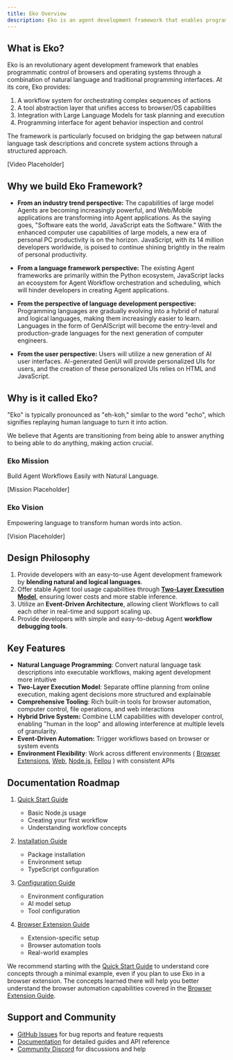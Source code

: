 ```yaml
---
title: Eko Overview
description: Eko is an agent development framework that enables programmatic control of browsers and operating systems through a combination of natural language and traditional programming interfaces.
---
```


## What is Eko?

Eko is an revolutionary agent development framework that enables programmatic control of browsers and operating systems through a combination of natural language and traditional programming interfaces. At its core, Eko provides:

1. A workflow system for orchestrating complex sequences of actions
2. A tool abstraction layer that unifies access to browser/OS capabilities
3. Integration with Large Language Models for task planning and execution
4. Programming interface for agent behavior inspection and control

The framework is particularly focused on bridging the gap between natural language task descriptions and concrete system actions through a structured approach.

[Video Placeholder]

## Why we build Eko Framework?

- **From an industry trend perspective:** The capabilities of large model Agents are becoming increasingly powerful, and Web/Mobile applications are transforming into Agent applications. As the saying goes, "Software eats the world, JavaScript eats the Software." With the enhanced computer use capabilities of large models, a new era of personal PC productivity is on the horizon. JavaScript, with its 14 million developers worldwide, is poised to continue shining brightly in the realm of personal productivity.

- **From a language framework perspective:** The existing Agent frameworks are primarily within the Python ecosystem, JavaScript lacks an ecosystem for Agent Workflow orchestration and scheduling, which will hinder developers in creating Agent applications.

- **From the perspective of language development perspective:** Programming languages are gradually evolving into a hybrid of natural and logical languages, making them increasingly easier to learn. Languages in the form of GenAIScript will become the entry-level and production-grade languages for the next generation of computer engineers.

- **From the user perspective:** Users will utilize a new generation of AI user interfaces. AI-generated GenUI will provide personalized UIs for users, and the creation of these personalized UIs relies on HTML and JavaScript.

## Why is it called Eko?

"Eko" is typically pronounced as "eh-koh," similar to the word "echo", which signifies replaying human language to turn it into action.

We believe that Agents are transitioning from being able to answer anything to being able to do anything, making action crucial.

### Eko Mission

Build Agent Workflows Easily with Natural Language.

[Mission Placeholder]


### Eko Vision

Empowering language to transform human words into action.

[Vision Placeholder]


## Design Philosophy

1. Provide developers with an easy-to-use Agent development framework by **blending natural and logical languages**.
2. Offer stable Agent tool usage capabilities through [**Two-Layer Execution Model**](/docs/architecture/Two-Layer-Execution-Model), ensuring lower costs and more stable inference.
3. Utilize an **Event-Driven Architecture**, allowing client Workflows to call each other in real-time and support scaling up.
4. Provide developers with simple and easy-to-debug Agent **workflow debugging tools**.

## Key Features

- **Natural Language Programming**: Convert natural language task descriptions into executable workflows, making agent development more intuitive
- **Two-Layer Execution Model**: Separate offline planning from online execution, making agent decisions more structured and explainable
- **Comprehensive Tooling**: Rich built-in tools for browser automation, computer control, file operations, and web interactions
- **Hybrid Drive System:** Combine LLM capabilities with developer control, enabling "human in the loop" and allowing interference at multiple levels of granularity.
- **Event-Driven Automation:** Trigger workflows based on browser or system events
- **Environment Flexibility**: Work across different environments ( [Browser Extensions](), [Web](), [Node.js](), [Fellou]() ) with consistent APIs

## Documentation Roadmap

1. [Quick Start Guide](quickstart)

   - Basic Node.js usage
   - Creating your first workflow
   - Understanding workflow concepts

2. [Installation Guide](installation)

   - Package installation
   - Environment setup
   - TypeScript configuration

3. [Configuration Guide](configuration)

   - Environment configuration
   - AI model setup
   - Tool configuration

4. [Browser Extension Guide](browser-extension)
   - Extension-specific setup
   - Browser automation tools
   - Real-world examples

We recommend starting with the [Quick Start Guide](quickstart) to understand core concepts through a minimal example, even if you plan to use Eko in a browser extension. The concepts learned there will help you better understand the browser automation capabilities covered in the [Browser Extension Guide](browser-extension).

## Support and Community

- [GitHub Issues](https://github.com/FellouAI/eko/issues) for bug reports and feature requests
- [Documentation](https://eko.fellou.ai/docs) for detailed guides and API reference
- [Community Discord](https://discord.gg/eko) for discussions and help
